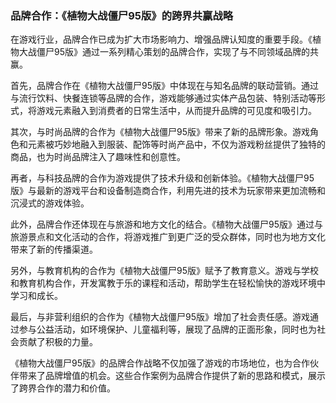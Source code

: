 ### 品牌合作：《植物大战僵尸95版》的跨界共赢战略

在游戏行业，品牌合作已成为扩大市场影响力、增强品牌认知度的重要手段。《植物大战僵尸95版》通过一系列精心策划的品牌合作，实现了与不同领域品牌的共赢。

首先，品牌合作在《植物大战僵尸95版》中体现在与知名品牌的联动营销。通过与流行饮料、快餐连锁等品牌的合作，游戏能够通过实体产品包装、特别活动等形式，将游戏元素融入到消费者的日常生活中，从而提升品牌的可见度和吸引力。

其次，与时尚品牌的合作为《植物大战僵尸95版》带来了新的品牌形象。游戏角色和元素被巧妙地融入到服装、配饰等时尚产品中，不仅为游戏粉丝提供了独特的商品，也为时尚品牌注入了趣味性和创意性。

再者，与科技品牌的合作为游戏提供了技术升级和创新体验。《植物大战僵尸95版》与最新的游戏平台和设备制造商合作，利用先进的技术为玩家带来更加流畅和沉浸式的游戏体验。

此外，品牌合作还体现在与旅游和地方文化的结合。《植物大战僵尸95版》通过与旅游景点和文化活动的合作，将游戏推广到更广泛的受众群体，同时也为地方文化带来了新的传播渠道。

另外，与教育机构的合作为《植物大战僵尸95版》赋予了教育意义。游戏与学校和教育机构合作，开发寓教于乐的课程和活动，帮助学生在轻松愉快的游戏环境中学习和成长。

最后，与非营利组织的合作为《植物大战僵尸95版》增加了社会责任感。游戏通过参与公益活动，如环境保护、儿童福利等，展现了品牌的正面形象，同时也为社会贡献了积极的力量。

《植物大战僵尸95版》的品牌合作战略不仅加强了游戏的市场地位，也为合作伙伴带来了品牌增值的机会。这些合作案例为品牌合作提供了新的思路和模式，展示了跨界合作的潜力和价值。